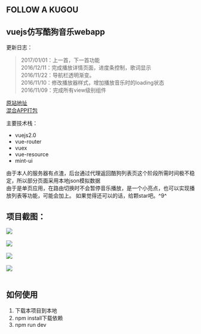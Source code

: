  FOLLOW A KUGOU
----------------


vuejs仿写酷狗音乐webapp
-----------------

更新日志：
> 2017/01/01：上一首，下一首功能<br>
> 2016/12/11：完成播放详情页面，进度条控制，歌词显示<br>
> 2016/11/22：导航栏透明渐变。<br>
> 2016/11/10：修改播放器样式，增加播放音乐时的loading状态<br>
> 2016/11/09：完成所有view级别组件<br>

[原站地址][2]<br>
[混合APP打包][5]

主要技术栈：
 - vuejs2.0
 - vue-router
 - vuex
 - vue-resource
 - mint-ui

由于本人的服务器有点渣，后台通过代理返回酷狗列表页这个阶段所需时间极不稳定，所以部分页面采用本地json模拟数据<br>
由于是单页应用，在路由切换时不会暂停音乐播放，是一个小亮点，也可以实现播放列表等功能，可能会加上。
如果觉得还可以的话，给颗star吧。^9^


项目截图：
----
![](http://p1.bqimg.com/567571/3c5a913634588182.png)<br><br>
![](http://p1.bqimg.com/567571/95d8eca41b39fbcf.png)<br><br>
![](http://p1.bqimg.com/567571/4f2f5522d5403c5d.png)<br><br>
![](http://p1.bqimg.com/567571/b05a4d612b40baca.png)<br><br>

如何使用
----

 1. 下载本项目到本地
 2. npm install下载依赖
 3. npm run dev


  [1]: http://cs003.m2828.com/demo/kugouApp/
  [2]: http://m.kugou.com
  [3]: http://cs003.m2828.com
  [4]: http://weibo.com/u/5921186675
  [5]: http://pan.baidu.com/s/1eSMb7e6
